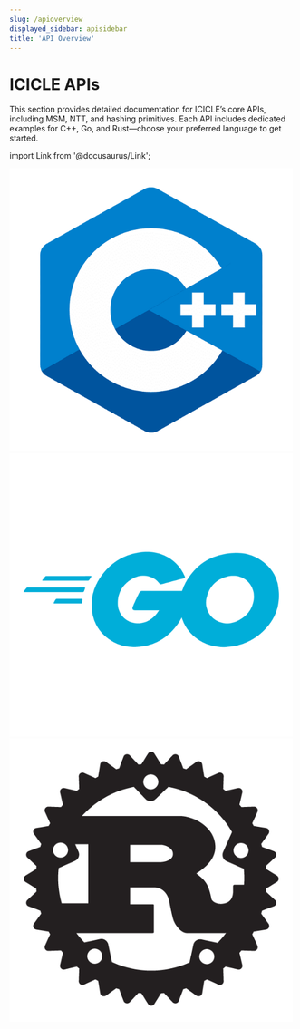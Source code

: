 ```yaml
---
slug: /apioverview
displayed_sidebar: apisidebar
title: 'API Overview'
---
```


# ICICLE APIs

This section provides detailed documentation for ICICLE’s core APIs, including MSM, NTT, and hashing primitives. Each API includes dedicated examples for C++, Go, and Rust—choose your preferred language to get started.

import Link from '@docusaurus/Link';

<div className="card-row-3">

  <Link to="/cppstart" className="card-link">
    <div className="card-box icon-only">
      <img src="/img/cpp.png" alt="C++" className="card-icon-top" />
    </div>
  </Link>

  <Link to="/gostart" className="card-link">
    <div className="card-box icon-only">
      <img src="/img/go.png" alt="Golang" className="card-icon-top" />
    </div>
  </Link>

  <Link to="/ruststart" className="card-link">
    <div className="card-box icon-only">
      <img src="/img/rust.png" alt="Rust" className="card-icon-top" />
    </div>
  </Link>

</div>

